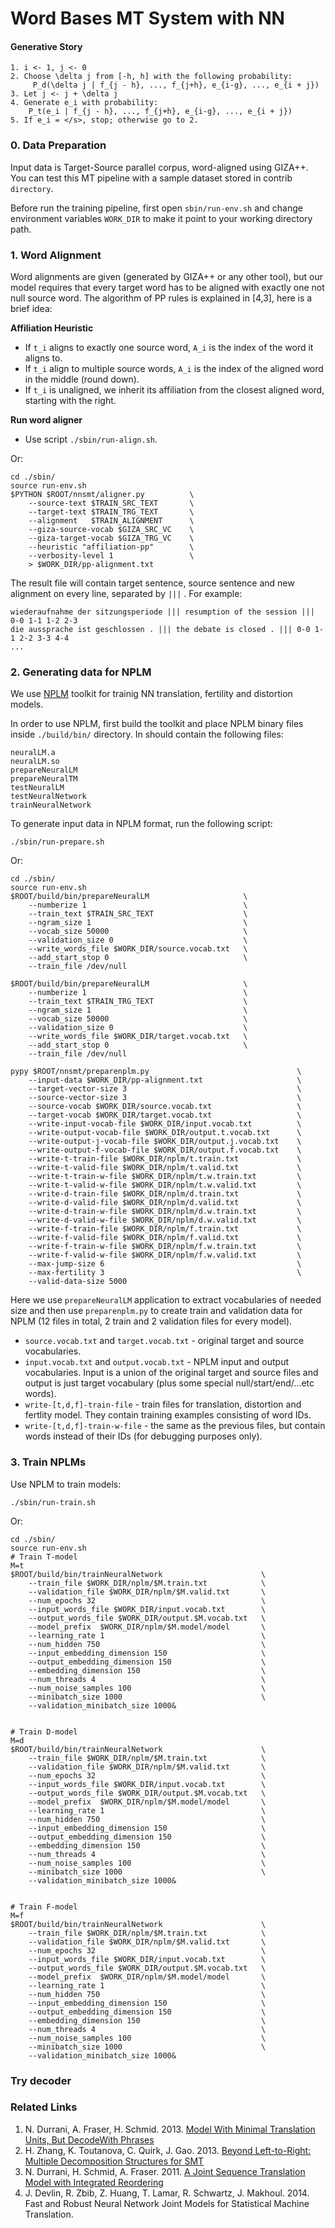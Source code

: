 Word Bases MT System with NN
============================

#### Generative Story

```
1. i <- 1, j <- 0
2. Choose \delta j from [-h, h] with the following probability:
	 P_d(\delta j | f_{j - h}, ..., f_{j+h}, e_{i-g}, ..., e_{i + j})
3. Let j <- j + \delta j
4. Generate e_i with probability:
    P_t(e_i | f_{j - h}, ..., f_{j+h}, e_{i-g}, ..., e_{i + j})
5. If e_i = </s>, stop; otherwise go to 2.
```

### 0. Data Preparation

Input data is Target-Source parallel corpus, word-aligned using GIZA++. You can test this MT pipeline with a sample dataset stored in contrib `directory`.

Before run the training pipeline, first open `sbin/run-env.sh` and change environment variables `WORK_DIR` to make it point to your working directory path.


### 1. Word Alignment

Word alignments are given (generated by GIZA++ or any other tool), but our model requires that every target word has to be aligned with exactly one not null source word. The algorithm of PP rules is explained in [4,3], here is a brief idea:

**Affiliation Heuristic**
* If `t_i` aligns to exactly one source word, `A_i` is the index of the word it aligns to.
* If `t_i` align to multiple source words, `A_i` is the index of the aligned word in the middle (round
down).
* If `t_i` is unaligned, we inherit its affiliation from the closest aligned word, starting with the right.

**Run word aligner**

* Use script `./sbin/run-align.sh`.

Or:

```
cd ./sbin/
source run-env.sh
$PYTHON $ROOT/nnsmt/aligner.py          \
    --source-text $TRAIN_SRC_TEXT       \
    --target-text $TRAIN_TRG_TEXT       \
    --alignment   $TRAIN_ALIGNMENT      \
    --giza-source-vocab $GIZA_SRC_VC    \
    --giza-target-vocab $GIZA_TRG_VC    \
    --heuristic "affiliation-pp"        \
    --verbosity-level 1                 \
    > $WORK_DIR/pp-alignment.txt
```

The result file will contain target sentence, source sentence and new alignment on every line, separated by ` ||| ` . For example:
```
wiederaufnahme der sitzungsperiode ||| resumption of the session ||| 0-0 1-1 1-2 2-3
die aussprache ist geschlossen . ||| the debate is closed . ||| 0-0 1-1 2-2 3-3 4-4
...
```


### 2. Generating data for NPLM

We use [NPLM](http://nlg.isi.edu/software/nplm/) toolkit for trainig NN translation, fertility and distortion models.

In order to use NPLM, first build the toolkit and place NPLM binary files inside `./build/bin/` directory. In should contain the following files:
```
neuralLM.a
neuralLM.so
prepareNeuralLM
prepareNeuralTM
testNeuralLM
testNeuralNetwork
trainNeuralNetwork
```

To generate input data in NPLM format, run the following script:

```
./sbin/run-prepare.sh
```

Or:

```
cd ./sbin/
source run-env.sh
$ROOT/build/bin/prepareNeuralLM                     \
    --numberize 1                                   \
    --train_text $TRAIN_SRC_TEXT                    \
    --ngram_size 1                                  \
    --vocab_size 50000                              \
    --validation_size 0                             \
    --write_words_file $WORK_DIR/source.vocab.txt   \
    --add_start_stop 0                              \
    --train_file /dev/null

$ROOT/build/bin/prepareNeuralLM                     \
    --numberize 1                                   \
    --train_text $TRAIN_TRG_TEXT                    \
    --ngram_size 1                                  \
    --vocab_size 50000                              \
    --validation_size 0                             \
    --write_words_file $WORK_DIR/target.vocab.txt   \
    --add_start_stop 0                              \
    --train_file /dev/null
    
pypy $ROOT/nnsmt/preparenplm.py                                 \
    --input-data $WORK_DIR/pp-alignment.txt                     \
    --target-vector-size 3                                      \
    --source-vector-size 3                                      \
    --source-vocab $WORK_DIR/source.vocab.txt                   \
    --target-vocab $WORK_DIR/target.vocab.txt                   \
    --write-input-vocab-file $WORK_DIR/input.vocab.txt          \
    --write-output-vocab-file $WORK_DIR/output.t.vocab.txt      \
    --write-output-j-vocab-file $WORK_DIR/output.j.vocab.txt    \
    --write-output-f-vocab-file $WORK_DIR/output.f.vocab.txt    \
    --write-t-train-file $WORK_DIR/nplm/t.train.txt             \
    --write-t-valid-file $WORK_DIR/nplm/t.valid.txt             \
    --write-t-train-w-file $WORK_DIR/nplm/t.w.train.txt         \
    --write-t-valid-w-file $WORK_DIR/nplm/t.w.valid.txt         \
    --write-d-train-file $WORK_DIR/nplm/d.train.txt             \
    --write-d-valid-file $WORK_DIR/nplm/d.valid.txt             \
    --write-d-train-w-file $WORK_DIR/nplm/d.w.train.txt         \
    --write-d-valid-w-file $WORK_DIR/nplm/d.w.valid.txt         \
    --write-f-train-file $WORK_DIR/nplm/f.train.txt             \
    --write-f-valid-file $WORK_DIR/nplm/f.valid.txt             \
    --write-f-train-w-file $WORK_DIR/nplm/f.w.train.txt         \
    --write-f-valid-w-file $WORK_DIR/nplm/f.w.valid.txt         \
    --max-jump-size 6                                           \
    --max-fertility 3                                           \
    --valid-data-size 5000
```

Here we use `prepareNeuralLM` application to extract vocabularies of needed size and then use `preparenplm.py` to create train and validation data for NPLM (12 files in total, 2 train and 2 validation files for every model).

* `source.vocab.txt` and `target.vocab.txt` - original target and source vocabularies.
* `input.vocab.txt` and `output.vocab.txt` - NPLM input and output vocabularies. Input is a union of the original target and source files and output is just target vocabulary (plus some special null/start/end/...etc words).
* `write-[t,d,f]-train-file` - train files for translation, distortion and fertlity model. They contain training examples consisting of word IDs. 
* `write-[t,d,f]-train-w-file` - the same as the previous files, but contain words instead of their IDs (for debugging purposes only).

### 3. Train NPLMs

Use NPLM to train models:

```
./sbin/run-train.sh
```

Or:

```
cd ./sbin/
source run-env.sh
# Train T-model
M=t
$ROOT/build/bin/trainNeuralNetwork                      \
    --train_file $WORK_DIR/nplm/$M.train.txt            \
    --validation_file $WORK_DIR/nplm/$M.valid.txt       \
    --num_epochs 32                                     \
    --input_words_file $WORK_DIR/input.vocab.txt        \
    --output_words_file $WORK_DIR/output.$M.vocab.txt   \
    --model_prefix  $WORK_DIR/nplm/$M.model/model       \
    --learning_rate 1                                   \
    --num_hidden 750                                    \
    --input_embedding_dimension 150                     \
    --output_embedding_dimension 150                    \
    --embedding_dimension 150                           \
    --num_threads 4                                     \
    --num_noise_samples 100                             \
    --minibatch_size 1000                               \
    --validation_minibatch_size 1000&


# Train D-model
M=d
$ROOT/build/bin/trainNeuralNetwork                      \
    --train_file $WORK_DIR/nplm/$M.train.txt            \
    --validation_file $WORK_DIR/nplm/$M.valid.txt       \
    --num_epochs 32                                     \
    --input_words_file $WORK_DIR/input.vocab.txt        \
    --output_words_file $WORK_DIR/output.$M.vocab.txt   \
    --model_prefix  $WORK_DIR/nplm/$M.model/model       \
    --learning_rate 1                                   \
    --num_hidden 750                                    \
    --input_embedding_dimension 150                     \
    --output_embedding_dimension 150                    \
    --embedding_dimension 150                           \
    --num_threads 4                                     \
    --num_noise_samples 100                             \
    --minibatch_size 1000                               \
    --validation_minibatch_size 1000&


# Train F-model
M=f
$ROOT/build/bin/trainNeuralNetwork                      \
    --train_file $WORK_DIR/nplm/$M.train.txt            \
    --validation_file $WORK_DIR/nplm/$M.valid.txt       \
    --num_epochs 32                                     \
    --input_words_file $WORK_DIR/input.vocab.txt        \
    --output_words_file $WORK_DIR/output.$M.vocab.txt   \
    --model_prefix  $WORK_DIR/nplm/$M.model/model       \
    --learning_rate 1                                   \
    --num_hidden 750                                    \
    --input_embedding_dimension 150                     \
    --output_embedding_dimension 150                    \
    --embedding_dimension 150                           \
    --num_threads 4                                     \
    --num_noise_samples 100                             \
    --minibatch_size 1000                               \
    --validation_minibatch_size 1000&
```

### Try decoder

### Related Links

1. N. Durrani, A. Fraser, H. Schmid. 2013. [Model With Minimal Translation Units, But DecodeWith Phrases](http://www.cis.uni-muenchen.de/~fraser/pubs/durrani_naacl2013.pdf)
2. H. Zhang, K. Toutanova, C. Quirk, J. Gao. 2013. [Beyond Left-to-Right: Multiple Decomposition Structures for SMT](http://research.microsoft.com/en-us/um/people/jfgao/paper/2013/mtu.pdf)
3. N. Durrani, H. Schmid, A. Fraser. 2011. [A Joint Sequence Translation Model with Integrated Reordering](http://aclweb.org/anthology//P/P11/P11-1105.pdf)
4. J. Devlin, R. Zbib, Z. Huang, T. Lamar, R. Schwartz, J. Makhoul. 2014. Fast and Robust Neural Network Joint Models for Statistical Machine Translation.

